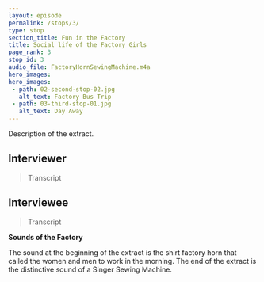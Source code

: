```yaml
---
layout: episode
permalink: /stops/3/
type: stop
section_title: Fun in the Factory
title: Social life of the Factory Girls
page_rank: 3
stop_id: 3
audio_file: FactoryHornSewingMachine.m4a
hero_images:
hero_images:
 - path: 02-second-stop-02.jpg
   alt_text: Factory Bus Trip
 - path: 03-third-stop-01.jpg
   alt_text: Day Away
---
```


Description of the extract.

## Interviewer

> Transcript

## Interviewee

> Transcript

<b>Sounds of the Factory</b>

The sound at the beginning of the extract is the shirt factory horn that called the women and men to work in the morning. The end of the extract is the distinctive sound of a Singer Sewing Machine.
